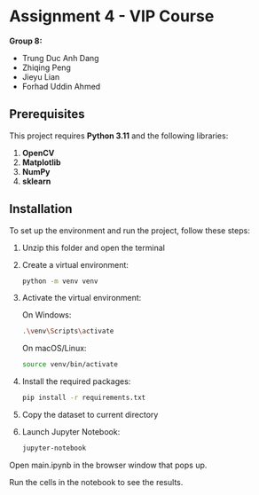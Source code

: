 # Assignment 4 - VIP Course  
**Group 8:**  
- Trung Duc Anh Dang  
- Zhiqing Peng  
- Jieyu Lian  
- Forhad Uddin Ahmed  

## Prerequisites  
This project requires **Python 3.11** and the following libraries:  
1. **OpenCV**  
2. **Matplotlib**  
3. **NumPy**  
4. **sklearn**

## Installation  
To set up the environment and run the project, follow these steps:  

1. Unzip this folder and open the terminal

2. Create a virtual environment:

    ```bash
    python -m venv venv  
    ```
3. Activate the virtual environment:

    On Windows:

    ```bash
    .\venv\Scripts\activate
    ```
    On macOS/Linux:
    ```bash
    source venv/bin/activate
    ```
4. Install the required packages:
    ```bash
    pip install -r requirements.txt
    ```
5. Copy the dataset to current directory
6. Launch Jupyter Notebook:

    ```bash
    jupyter-notebook
    ```
Open main.ipynb in the browser window that pops up.

Run the cells in the notebook to see the results.
